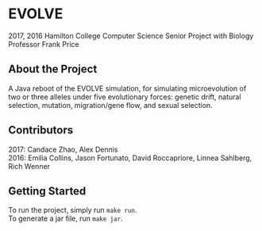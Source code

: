 # EVOLVE
2017, 2016 Hamilton College Computer Science Senior Project with Biology
Professor Frank Price

## About the Project
A Java reboot of the EVOLVE simulation, for simulating microevolution of two or
three alleles under five evolutionary forces: genetic drift, natural selection,
mutation, migration/gene flow, and sexual selection.

## Contributors
2017: Candace Zhao, Alex Dennis  
2016: Emilia Collins, Jason Fortunato, David Roccapriore, Linnea Sahlberg,
Rich Wenner

## Getting Started
To run the project, simply run `make run`.  
To generate a jar file, run `make jar`.
